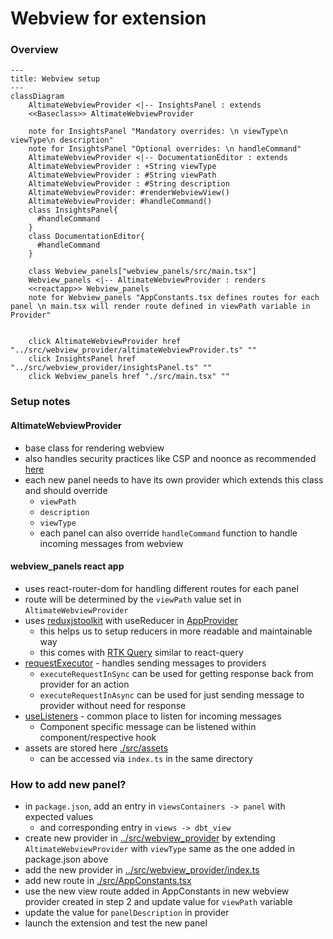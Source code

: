 # Webview for extension

### Overview

```mermaid
---
title: Webview setup
---
classDiagram
    AltimateWebviewProvider <|-- InsightsPanel : extends
    <<Baseclass>> AltimateWebviewProvider

    note for InsightsPanel "Mandatory overrides: \n viewType\n viewType\n description"
    note for InsightsPanel "Optional overrides: \n handleCommand"
    AltimateWebviewProvider <|-- DocumentationEditor : extends
    AltimateWebviewProvider : +String viewType
    AltimateWebviewProvider : #String viewPath
    AltimateWebviewProvider : #String description
    AltimateWebviewProvider: #renderWebviewView()
    AltimateWebviewProvider: #handleCommand()
    class InsightsPanel{
      #handleCommand
    }
    class DocumentationEditor{
      #handleCommand
    }

    class Webview_panels["webview_panels/src/main.tsx"]
    Webview_panels <|-- AltimateWebviewProvider : renders
    <<reactapp>> Webview_panels
    note for Webview_panels "AppConstants.tsx defines routes for each panel \n main.tsx will render route defined in viewPath variable in Provider"


    click AltimateWebviewProvider href "../src/webview_provider/altimateWebviewProvider.ts" ""
    click InsightsPanel href "../src/webview_provider/insightsPanel.ts" ""
    click Webview_panels href "./src/main.tsx" ""

```

### Setup notes

#### AltimateWebviewProvider

- base class for rendering webview
- also handles security practices like CSP and noonce as recommended [here](https://code.visualstudio.com/api/extension-guides/webview#security)
- each new panel needs to have its own provider which extends this class and should override
  - `viewPath`
  - `description`
  - `viewType`
  - each panel can also override `handleCommand` function to handle incoming messages from webview

#### webview_panels react app

- uses react-router-dom for handling different routes for each panel
- route will be determined by the `viewPath` value set in `AltimateWebviewProvider`
- uses [reduxjstoolkit](https://redux-toolkit.js.org/) with useReducer in [AppProvider](./src/modules/app/AppProvider.tsx)
  - this helps us to setup reducers in more readable and maintainable way
  - this comes with [RTK Query](https://redux-toolkit.js.org/rtk-query/overview) similar to react-query
- [requestExecutor](./src/modules/app/requestExecutor.ts) - handles sending messages to providers
  - `executeRequestInSync` can be used for getting response back from provider for an action
  - `executeRequestInAsync` can be used for just sending message to provider without need for response
- [useListeners](./src/modules/app/useListeners.ts) - common place to listen for incoming messages
  - Component specific message can be listened within component/respective hook
- assets are stored here [./src/assets](./src/assets)
  - can be accessed via `index.ts` in the same directory

### How to add new panel?

- in `package.json`, add an entry in `viewsContainers -> panel` with expected values
  - and corresponding entry in `views -> dbt_view`
- create new provider in [../src/webview_provider](../src/webview_provider) by extending `AltimateWebviewProvider` with `viewType` same as the one added in package.json above
- add the new provider in [../src/webview_provider/index.ts](../src/webview_provider/index.ts)
- add new route in [./src/AppConstants.tsx](./src/AppConstants.tsx)
- use the new view route added in AppConstants in new webview provider created in step 2 and update value for `viewPath` variable
- update the value for `panelDescription` in provider
- launch the extension and test the new panel
